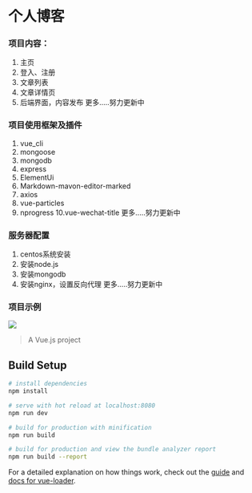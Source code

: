 # 个人博客

### 项目内容：

1. 主页
2. 登入、注册
3. 文章列表
4. 文章详情页
5. 后端界面，内容发布
更多.....努力更新中

### 项目使用框架及插件
1. vue_cli
2. mongoose
3. mongodb
4. express
5. ElementUi
6. Markdown-mavon-editor-marked
7. axios
8. vue-particles
9. nprogress
10.vue-wechat-title
更多.....努力更新中

### 服务器配置
1. centos系统安装
2. 安装node.js
3. 安装mongodb
4. 安装nginx，设置反向代理
更多.....努力更新中

### 项目示例
![](https://github.com/Chencb1991/Home/blob/master/static/1.gif)


> A Vue.js project

## Build Setup

``` bash
# install dependencies
npm install

# serve with hot reload at localhost:8080
npm run dev

# build for production with minification
npm run build

# build for production and view the bundle analyzer report
npm run build --report
```

For a detailed explanation on how things work, check out the [guide](http://vuejs-templates.github.io/webpack/) and [docs for vue-loader](http://vuejs.github.io/vue-loader).
